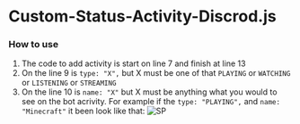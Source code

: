 # Custom-Status-Activity-Discrod.js
### How to use
1. The code to add activity is start on line 7 and finish at line 13
2. On the line 9 is `type: "X",` but X must be one of that `PLAYING` or `WATCHING` or `LISTENING` or `STREAMING`
3. On the line 10 is `name: "X"` but X must be anything what you would to see on the bot acrivity. For example if the  `type: "PLAYING",` and `name: "Minecraft"` it been look like that:
![SP](https://cdn.discordapp.com/attachments/786902201598476298/786902253596311562/unknown.png)
